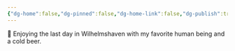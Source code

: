 ```yaml
---
{"dg-home":false,"dg-pinned":false,"dg-home-link":false,"dg-publish":true,"tags":["dgblip"],"disabled rules":["yaml-title","yaml-title-alias","file-name-heading"],"title":"philipp on mastodon @ 2024-03-27","created-date":"2024-03-27T21:24:06","id":112169756017376270,"updated-date":"2025-05-02T08:50:44","dg-path":"blips/112169756017376267.md","permalink":"/blips/112169756017376267/","dgPassFrontmatter":true}
---
```



🍻 Enjoying the last day in Wilhelmshaven with my favorite human being and a cold beer.



